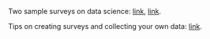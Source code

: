 Two sample surveys on data science:   [link](https://visit.figure-eight.com/rs/416-ZBE-142/images/CrowdFlower_DataScienceReport.pdf), [link](https://www.rexeranalytics.com/data-science-survey.html).

Tips on creating surveys and collecting your own data:   [link](https://www.dataquest.io/blog/how-to-conduct-a-survey-and-collect-data-for-a-data-science-project/).
